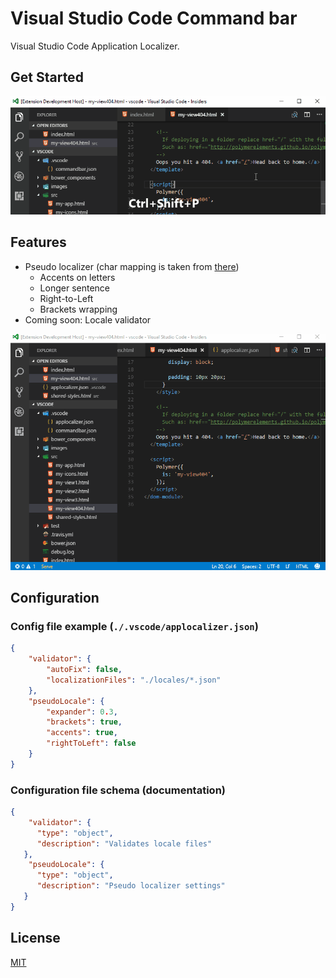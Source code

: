 # Visual Studio Code Command bar

Visual Studio Code Application Localizer.

## Get Started

[![Get Started](getstarted.gif)](getstarted.gif)

## Features

* Pseudo localizer (char mapping is taken from [there](https://code.google.com/archive/p/pseudolocalization-tool/))
    - Accents on letters
    - Longer sentence
    - Right-to-Left
    - Brackets wrapping
* Coming soon: Locale validator

[![Demo](demo.gif)](demo.gif)

## Configuration

### Config file example (`./.vscode/applocalizer.json`)
```json
{
    "validator": {
        "autoFix": false,
        "localizationFiles": "./locales/*.json"
    },
    "pseudoLocale": {
        "expander": 0.3,
        "brackets": true,
        "accents": true,
        "rightToLeft": false
    }
}
```

### Configuration file schema (documentation)
```json
{
    "validator": {
      "type": "object",
      "description": "Validates locale files"
   },
    "pseudoLocale": {
      "type": "object",
      "description": "Pseudo localizer settings"
   }
}
```

## License

[MIT](LICENSE.md)
